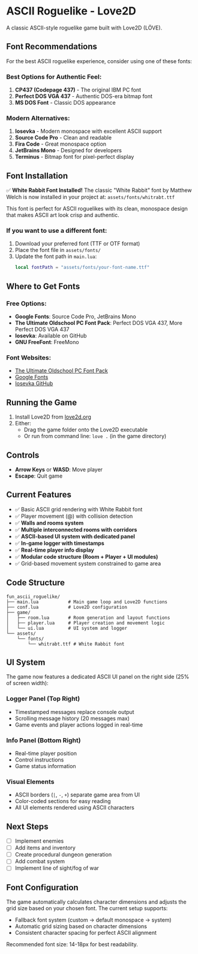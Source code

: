 # ASCII Roguelike - Love2D

A classic ASCII-style roguelike game built with Love2D (LÖVE).

## Font Recommendations

For the best ASCII roguelike experience, consider using one of these fonts:

### Best Options for Authentic Feel:
1. **CP437 (Codepage 437)** - The original IBM PC font
2. **Perfect DOS VGA 437** - Authentic DOS-era bitmap font
3. **MS DOS Font** - Classic DOS appearance

### Modern Alternatives:
1. **Iosevka** - Modern monospace with excellent ASCII support
2. **Source Code Pro** - Clean and readable
3. **Fira Code** - Great monospace option
4. **JetBrains Mono** - Designed for developers
5. **Terminus** - Bitmap font for pixel-perfect display

## Font Installation

✅ **White Rabbit Font Installed!**
The classic "White Rabbit" font by Matthew Welch is now installed in your project at:
`assets/fonts/whitrabt.ttf`

This font is perfect for ASCII roguelikes with its clean, monospace design that makes ASCII art look crisp and authentic.

### If you want to use a different font:
1. Download your preferred font (TTF or OTF format)
2. Place the font file in `assets/fonts/`
3. Update the font path in `main.lua`:
   ```lua
   local fontPath = "assets/fonts/your-font-name.ttf"
   ```

## Where to Get Fonts

### Free Options:
- **Google Fonts**: Source Code Pro, JetBrains Mono
- **The Ultimate Oldschool PC Font Pack**: Perfect DOS VGA 437, More Perfect DOS VGA 437
- **Iosevka**: Available on GitHub
- **GNU FreeFont**: FreeMono

### Font Websites:
- [The Ultimate Oldschool PC Font Pack](https://int10h.org/oldschool-pc-fonts/)
- [Google Fonts](https://fonts.google.com/)
- [Iosevka GitHub](https://github.com/be5invis/Iosevka)

## Running the Game

1. Install Love2D from [love2d.org](https://love2d.org/)
2. Either:
   - Drag the game folder onto the Love2D executable
   - Or run from command line: `love .` (in the game directory)

## Controls

- **Arrow Keys** or **WASD**: Move player
- **Escape**: Quit game

## Current Features

- ✅ Basic ASCII grid rendering with White Rabbit font
- ✅ Player movement (@) with collision detection
- ✅ **Walls and rooms system**
- ✅ **Multiple interconnected rooms with corridors**
- ✅ **ASCII-based UI system with dedicated panel**
- ✅ **In-game logger with timestamps**
- ✅ **Real-time player info display**
- ✅ **Modular code structure (Room + Player + UI modules)**
- ✅ Grid-based movement system constrained to game area

## Code Structure

```
fun_ascii_roguelike/
├── main.lua           # Main game loop and Love2D functions
├── conf.lua           # Love2D configuration
├── game/
│   ├── room.lua       # Room generation and layout functions
│   ├── player.lua     # Player creation and movement logic
│   └── ui.lua         # UI system and logger
└── assets/
    └── fonts/
        └── whitrabt.ttf # White Rabbit font
```

## UI System

The game now features a dedicated ASCII UI panel on the right side (25% of screen width):

### **Logger Panel** (Top Right)
- Timestamped messages replace console output
- Scrolling message history (20 messages max)
- Game events and player actions logged in real-time

### **Info Panel** (Bottom Right)
- Real-time player position
- Control instructions
- Game status information

### **Visual Elements**
- ASCII borders (`|`, `-`, `+`) separate game area from UI
- Color-coded sections for easy reading
- All UI elements rendered using ASCII characters

## Next Steps

- [ ] Implement enemies
- [ ] Add items and inventory
- [ ] Create procedural dungeon generation
- [ ] Add combat system
- [ ] Implement line of sight/fog of war

## Font Configuration

The game automatically calculates character dimensions and adjusts the grid size based on your chosen font. The current setup supports:

- Fallback font system (custom → default monospace → system)
- Automatic grid sizing based on character dimensions
- Consistent character spacing for perfect ASCII alignment

Recommended font size: 14-18px for best readability.

